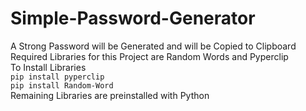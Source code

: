 # Simple-Password-Generator
A Strong Password will be Generated and will be Copied to Clipboard\
Required Libraries for this Project are Random Words and Pyperclip\
To Install Libraries\
`pip install pyperclip`\
`pip install Random-Word`\
Remaining Libraries are preinstalled with Python
